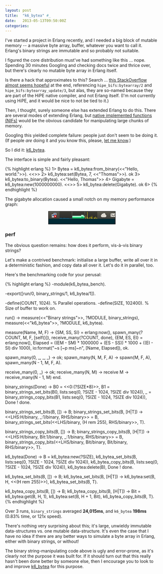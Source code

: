 ```yaml
---
layout: post
title:  "k6_bytea" #_
date:   2013-05-13T09:50:00Z
categories:
---
```


I've started a project in Erlang recently, and I needed a big block of mutable
memory -- a massive byte array, buffer, whatever you want to call it.  Erlang's
binary strings are immutable and so probably not suitable.

I figured the core distribution must've had something like this ... nope.
Spending 30 minutes Googling and checking docs twice and thrice over, but
there's clearly no mutable byte array in Erlang itself.

Is there a hack that approximates to this?  Search ... [this StackOverflow
almost seems
hopeful](http://stackoverflow.com/questions/1919594/binary-operations-on-erlang-binaries)
at the end, referencing `hipe_bifs:bytearray/2` and
`hipe_bifs:bytearray_update/3`, but alas, they are so-named because they are
part of the HiPE native compiler, and not Erlang itself.  (I'm not currently
using HiPE, and it would be nice to not be tied to it.)

Then, I thought, surely someone else has extended Erlang to do this.  There are
several modes of extending Erlang, but [native implemented functions
(NIFs)](http://www.erlang.org/doc/man/erl_nif.html) would be the obvious
candidate for manipulating large chunks of memory.

Googling this yielded complete failure: people just don't seem to be doing
it.  (If people *are* doing it and you know this, please, [let me know](https://twitter.com/kivikakk).)

So I did it: [k6\_bytea](https://github.com/kivikakk/k6_bytea).

The interface is simple and fairly pleasant:

{% highlight erlang %}
1> Bytea = k6_bytea:from_binary(<<"Hello, world.">>).
<<>>
2> k6_bytea:set(Bytea, 7, <<"Thomas">>).
ok
3> k6_bytea:to_binary(Bytea).
<<"Hello, Thomas">>
4> Gigabyte = k6_bytea:new(1000000000).
<<>>
5> k6_bytea:delete(Gigabyte).
ok
6>
{% endhighlight %}

The gigabyte allocation caused a small notch on my memory performance graph:

<img title="Ahem." src="/img/1gb.png" style="border: 1px solid #000; margin:
0px auto; display: block;">

### perf

The obvious question remains: how does it perform, vis-à-vis binary strings?

Let's make a contrived benchmark: initialise a large buffer, write all over it
in a deterministic fashion, and copy data all over it. Let's do it in parallel,
too.

Here's the benchmarking code for your perusal:

{% highlight erlang %}
-module(k6_bytea_bench).
 
-export([run/0, binary_strings/1, k6_bytea/1]).
 
-define(COUNT, 1024).   % Parallel operations.
-define(SIZE, 102400).  % Size of buffer to work on.
 
run() ->
    measure(<<"Binary strings">>, ?MODULE, binary_strings),
    measure(<<"k6_bytea">>, ?MODULE, k6_bytea).
 
measure(Name, M, F) ->
    {SM, SS, SI} = erlang:now(),
    spawn_many(?COUNT, M, F, [self()]),
    receive_many(?COUNT, done),
    {EM, ES, EI} = erlang:now(),
    Elapsed = ((EM - SM) * 1000000 + (ES - SS)) * 1000 + ((EI - SI) div 1000),
    io:format("~s [~p ms]~n", [Name, Elapsed]),
    ok.
 
spawn_many(0, _, _, _) -> ok;
spawn_many(N, M, F, A) ->
    spawn(M, F, A),
    spawn_many(N - 1, M, F, A).
 
receive_many(0, _) -> ok;
receive_many(N, M) -> receive M -> receive_many(N - 1, M) end.
 
binary_strings(Done) ->
    B0 = <<0:(?SIZE*8)>>,
    B1 = binary_strings_set_bits(B0, lists:seq(0, ?SIZE - 1024, ?SIZE div 1024)),
    _ = binary_strings_copy_bits(B1, lists:seq(0, ?SIZE - 1024, ?SIZE div 1024)),
    Done ! done.
 
binary_strings_set_bits(B, []) -> B;
binary_strings_set_bits(B, [H|T]) ->
    <<LHS:H/binary, _:1/binary, RHS/binary>> = B,
    binary_strings_set_bits(<<LHS/binary, (H rem 255), RHS/binary>>, T).
 
binary_strings_copy_bits(B, []) -> B;
binary_strings_copy_bits(B, [H|T]) ->
    <<LHS:H/binary, Bit:1/binary, _:1/binary, RHS/binary>> = B,
    binary_strings_copy_bits(<<LHS/binary, Bit/binary, Bit/binary, RHS/binary>>, T).
 
k6_bytea(Done) ->
    B = k6_bytea:new(?SIZE),
    k6_bytea_set_bits(B, lists:seq(0, ?SIZE - 1024, ?SIZE div 1024)),
    k6_bytea_copy_bits(B, lists:seq(0, ?SIZE - 1024, ?SIZE div 1024)),
    k6_bytea:delete(B),
    Done ! done.
 
k6_bytea_set_bits(B, []) -> B;
k6_bytea_set_bits(B, [H|T]) ->
    k6_bytea:set(B, H, <<(H rem 255)>>),
    k6_bytea_set_bits(B, T).
 
k6_bytea_copy_bits(B, []) -> B;
k6_bytea_copy_bits(B, [H|T]) ->
    Bit = k6_bytea:get(B, H, 1),
    k6_bytea:set(B, H + 1, Bit),
    k6_bytea_copy_bits(B, T).
{% endhighlight %}

Over 3 runs, `binary_strings` averaged **24,015ms**, and `k6_bytea` **198ms**
(0.83% time, or 121x speed).

There's nothing very surprising about this; it's large, unwieldy immutable
data-structures vs. one mutable data-structure.  It's even the case that I have
no idea if there are any better ways to simulate a byte array in Erlang, either
with binary strings, or without!

The binary string-manipulating code above is ugly and error-prone, as it's
clearly not the purpose it was built for.  If it should turn out that this
really hasn't been done better by someone else, then I encourage you to look to
and improve [k6_bytea](https://github.com/kivikakk/k6_bytea) for this purpose.


